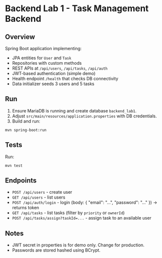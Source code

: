 # Backend Lab 1 - Task Management Backend

## Overview
Spring Boot application implementing:
- JPA entities for `User` and `Task`
- Repositories with custom methods
- REST APIs at `/api/users`, `/api/tasks`, `/api/auth`
- JWT-based authentication (simple demo)
- Health endpoint `/health` that checks DB connectivity
- Data initializer seeds 3 users and 5 tasks

## Run
1. Ensure MariaDB is running and create database `backend_lab1`.
2. Adjust `src/main/resources/application.properties` with DB credentials.
3. Build and run:
```
mvn spring-boot:run
```

## Tests
Run:
```
mvn test
```

## Endpoints
- `POST /api/users` - create user
- `GET /api/users` - list users
- `POST /api/auth/login` - login (body: { "email": "...", "password": "..." }) -> returns token
- `GET /api/tasks` - list tasks (filter by `priority` or `ownerId`)
- `POST /api/tasks/assign?taskId=...` - assign task to an available user

## Notes
- JWT secret in properties is for demo only. Change for production.
- Passwords are stored hashed using BCrypt.
